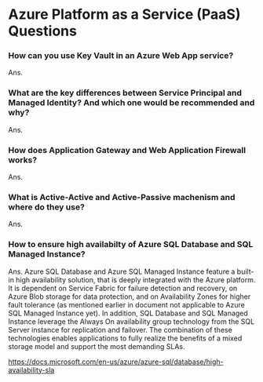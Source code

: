 # Azure Platform as a Service (PaaS) Questions

### How can you use Key Vault in an Azure Web App service?

Ans.

### What are the key differences between Service Principal and Managed Identity? And which one would be recommended and why?

Ans.

### How does Application Gateway and Web Application Firewall works?

Ans.

### What is Active-Active and Active-Passive machenism and where do they use?

Ans.

### How to ensure high availabilty of Azure SQL Database and SQL Managed Instance?

Ans. Azure SQL Database and Azure SQL Managed Instance feature a built-in high availability solution, that is deeply integrated with the Azure platform. It is dependent on Service Fabric for failure detection and recovery, on Azure Blob storage for data protection, and on Availability Zones for higher fault tolerance (as mentioned earlier in document not applicable to Azure SQL Managed Instance yet). In addition, SQL Database and SQL Managed Instance leverage the Always On availability group technology from the SQL Server instance for replication and failover. The combination of these technologies enables applications to fully realize the benefits of a mixed storage model and support the most demanding SLAs.

https://docs.microsoft.com/en-us/azure/azure-sql/database/high-availability-sla
